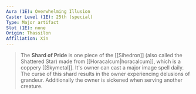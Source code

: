 ```yaml
---
Aura (1E): Overwhelming Illusion
Caster Level (1E): 25th (special)
Type: Major artifact
Slot (1E): none
Origin: Thassilon
Affiliation: Xin
---
```


> The **Shard of Pride** is one piece of the [[Sihedron]] (also called the Shattered Star) made from [[Horacalcum|horacalcum]], which is a coppery [[Skymetal]]. It's owner can cast a major image spell daily. The curse of this shard results in the owner experiencing delusions of grandeur. Additionally the owner is sickened when serving another creature.








